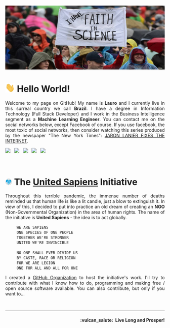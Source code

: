![UnitedSapiens Banner](https://raw.githubusercontent.com/UnitedSapiens/UnitedSapiens/main/assets/en-banner.jpg)


# <img src="https://raw.githubusercontent.com/UnitedSapiens/UnitedSapiens/main/assets/hand-waving.gif" width="30px"> Hello World!

<p align="justify">Welcome to my page on GitHub! My name is <b>Lauro</b> and I currently live in this surreal country we call <b>Brazil</b>. I have a degree in Information Technology (Full Stack Developer) and I work in the Business Intelligence segment as a <b>Machine Learning Engineer</b>. You can contact me on the social networks below, except Facebook of course. If you use facebook, the most toxic of social networks, then consider watching this series produced by the newspaper "The New York Times": <a href="https://www.nytimes.com/interactive/2019/09/23/opinion/data-privacy-jaron-lanier.html" target="_blank">JARON LANIER FIXES THE INTERNET</a>.</p>

<p>
    <a href="https://twitter.com/United_Sapiens" target="_blank"><img src="https://img.shields.io/badge/twitter-%23009DF7.svg?&style=for-the-badge&logo=twitter&logoColor=white" height=25></a> &nbsp;
    <a href="https://www.instagram.com/united_sapiens/" target="_blank"><img src="https://img.shields.io/badge/instagram-%23bc2a8d.svg?&style=for-the-badge&logo=instagram&logoColor=white" height=25></a> &nbsp;
    <a href="https://www.reddit.com/user/united_sapiens" target="_blank"><img src="https://img.shields.io/badge/reddit-%23FF4500.svg?&style=for-the-badge&logo=reddit&logoColor=white" height=25></a> &nbsp;
    <a href="https://www.youtube.com/channel/UC_P9YRTAJArvjE-68gPVfYg" target="_blank"><img src="https://img.shields.io/badge/youtube-%23FF0000.svg?&style=for-the-badge&logo=youtube&logoColor=white" height=25></a> &nbsp;
    <a href="https://scratch.mit.edu/users/United_Sapiens" target="_blank"><img src="https://img.shields.io/badge/scratch-%234D97FF.svg?&style=for-the-badge&logo=scratch&logoColor=white" height=25></a>
</p>
<br />


# <img src="https://raw.githubusercontent.com/UnitedSapiens/UnitedSapiens/main/assets/unsap-icon.png" height="21px">  The [United Sapiens](https://united-sapiens.github.io/) Initiative

<p align="justify">Throughout this terrible pandemic, the immense number of deaths reminded us that human life is like a lit candle, just a blow to extinguish it. In view of this, I decided to put into practice an old dream of creating an <b>NGO</b> (Non-Governmental Organization) in the area of human rights. The name of the initiative is <b>United Sapiens</b> - the idea is to act globally.</p>

```
     WE ARE SAPIENS
     ONE SPECIES OF ONE PEOPLE
     TOGETHER WE'RE STRONGER
     UNITED WE'RE INVINCIBLE

     NO ONE SHALL EVER DIVIDE US
     BY CASTE, RACE OR RELIGION
     FOR WE ARE LEGION
     ONE FOR ALL AND ALL FOR ONE
```

<p align="justify">I created a <a href="https://github.com/United-Sapiens" target="_blank">GitHub Organization</a> to host the initiative's work. I'll try to contribute with what I know how to do, programming and making free / open source software available. You can also contribute, but only if you want to...</p>
<br />


- - -

<h4 align="right">:vulcan_salute:&nbsp; Live Long and Prosper!</h4>
